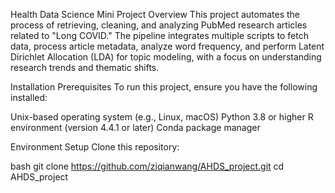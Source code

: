 Health Data Science Mini Project
Overview
This project automates the process of retrieving, cleaning, and analyzing PubMed research articles related to "Long COVID." The pipeline integrates multiple scripts to fetch data, process article metadata, analyze word frequency, and perform Latent Dirichlet Allocation (LDA) for topic modeling, with a focus on understanding research trends and thematic shifts.

Installation
Prerequisites
To run this project, ensure you have the following installed:

Unix-based operating system (e.g., Linux, macOS)
Python 3.8 or higher
R environment (version 4.4.1 or later)
Conda package manager

Environment Setup
Clone this repository:

bash
git clone https://github.com/ziqianwang/AHDS_project.git
cd AHDS_project
